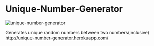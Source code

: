 # Unique-Number-Generator
![unique-number-generator](https://imgur.com/fbts9TN.gif)

Generates unique random numbers between two numbers(inclusive) http://unique-number-generator.herokuapp.com/
